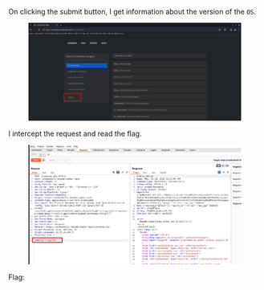 On clicking the submit button, I get information about the version of the `OS`.

<figure><img src="../src/Web/Unleashing the Shell 1/submit.png"></figure>

I intercept the request and read the flag.

<figure><img src="../src/Web/Unleashing the Shell 1/flag.png"></figure>

Flag:
```

```